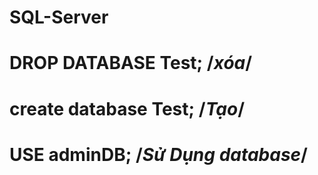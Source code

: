 # SQL-Server
# DROP DATABASE Test; /*xóa*/
# create database Test; /*Tạo*/
# USE adminDB; /*Sử Dụng database*/
